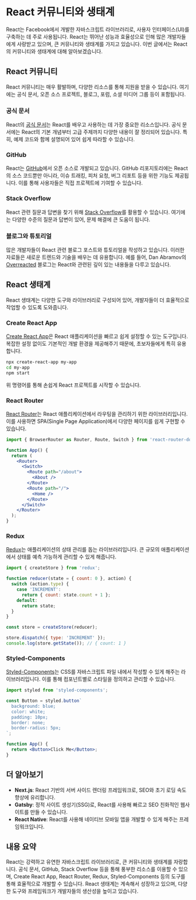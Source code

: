 # React 커뮤니티와 생태계

React는 Facebook에서 개발한 자바스크립트 라이브러리로, 사용자 인터페이스(UI)를 구축하는 데 주로 사용됩니다. React는 뛰어난 성능과 효율성으로 인해 많은 개발자들에게 사랑받고 있으며, 큰 커뮤니티와 생태계를 가지고 있습니다. 이번 글에서는 React의 커뮤니티와 생태계에 대해 알아보겠습니다.

## React 커뮤니티

React 커뮤니티는 매우 활발하며, 다양한 리소스를 통해 지원을 받을 수 있습니다. 여기에는 공식 문서, 오픈 소스 프로젝트, 블로그, 포럼, 소셜 미디어 그룹 등이 포함됩니다.

### 공식 문서

React의 [공식 문서](https://react.dev)는 React를 배우고 사용하는 데 가장 중요한 리소스입니다. 공식 문서에는 React의 기본 개념부터 고급 주제까지 다양한 내용이 잘 정리되어 있습니다. 특히, 예제 코드와 함께 설명되어 있어 쉽게 따라할 수 있습니다.

### GitHub

React는 [GitHub](https://github.com/facebook/react)에서 오픈 소스로 개발되고 있습니다. GitHub 리포지토리에는 React의 소스 코드뿐만 아니라, 이슈 트래킹, 피처 요청, 버그 리포트 등을 위한 기능도 제공됩니다. 이를 통해 사용자들은 직접 프로젝트에 기여할 수 있습니다.

### Stack Overflow

React 관련 질문과 답변을 찾기 위해 [Stack Overflow](https://stackoverflow.com/questions/tagged/reactjs)를 활용할 수 있습니다. 여기에는 다양한 수준의 질문과 답변이 있어, 문제 해결에 큰 도움이 됩니다.

### 블로그와 튜토리얼

많은 개발자들이 React 관련 블로그 포스트와 튜토리얼을 작성하고 있습니다. 이러한 자료들은 새로운 트렌드와 기술을 배우는 데 유용합니다. 예를 들어, Dan Abramov의 [Overreacted](https://overreacted.io/) 블로그는 React와 관련된 깊이 있는 내용들을 다루고 있습니다.

## React 생태계

React 생태계는 다양한 도구와 라이브러리로 구성되어 있어, 개발자들이 더 효율적으로 작업할 수 있도록 도와줍니다.

### Create React App

[Create React App](https://create-react-app.dev/)은 React 애플리케이션을 빠르고 쉽게 설정할 수 있는 도구입니다. 복잡한 설정 없이도 기본적인 개발 환경을 제공해주기 때문에, 초보자들에게 특히 유용합니다.

```bash
npx create-react-app my-app
cd my-app
npm start
```

위 명령어를 통해 손쉽게 React 프로젝트를 시작할 수 있습니다.

### React Router

[React Router](https://reactrouter.com/)는 React 애플리케이션에서 라우팅을 관리하기 위한 라이브러리입니다. 이를 사용하면 SPA(Single Page Application)에서 다양한 페이지를 쉽게 구현할 수 있습니다.

```jsx
import { BrowserRouter as Router, Route, Switch } from 'react-router-dom';

function App() {
  return (
    <Router>
      <Switch>
        <Route path="/about">
          <About />
        </Route>
        <Route path="/">
          <Home />
        </Route>
      </Switch>
    </Router>
  );
}
```

### Redux

[Redux](https://redux.js.org/)는 애플리케이션의 상태 관리를 돕는 라이브러리입니다. 큰 규모의 애플리케이션에서 상태를 예측 가능하게 관리할 수 있게 해줍니다.

```jsx
import { createStore } from 'redux';

function reducer(state = { count: 0 }, action) {
  switch (action.type) {
    case 'INCREMENT':
      return { count: state.count + 1 };
    default:
      return state;
  }
}

const store = createStore(reducer);

store.dispatch({ type: 'INCREMENT' });
console.log(store.getState()); // { count: 1 }
```

### Styled-Components

[Styled-Components](https://styled-components.com/)는 CSS를 자바스크립트 파일 내에서 작성할 수 있게 해주는 라이브러리입니다. 이를 통해 컴포넌트별로 스타일을 정의하고 관리할 수 있습니다.

```jsx
import styled from 'styled-components';

const Button = styled.button`
  background: blue;
  color: white;
  padding: 10px;
  border: none;
  border-radius: 5px;
`;

function App() {
  return <Button>Click Me</Button>;
}
```

## 더 알아보기

- **Next.js**: React 기반의 서버 사이드 렌더링 프레임워크로, SEO와 초기 로딩 속도 향상에 유리합니다.
- **Gatsby**: 정적 사이트 생성기(SSG)로, React를 사용해 빠르고 SEO 친화적인 웹사이트를 만들 수 있습니다.
- **React Native**: React를 사용해 네이티브 모바일 앱을 개발할 수 있게 해주는 프레임워크입니다.

## 내용 요약

React는 강력하고 유연한 자바스크립트 라이브러리로, 큰 커뮤니티와 생태계를 자랑합니다. 공식 문서, GitHub, Stack Overflow 등을 통해 풍부한 리소스를 이용할 수 있으며, Create React App, React Router, Redux, Styled-Components 등의 도구를 통해 효율적으로 개발할 수 있습니다. React 생태계는 계속해서 성장하고 있으며, 다양한 도구와 프레임워크가 개발자들의 생산성을 높이고 있습니다.